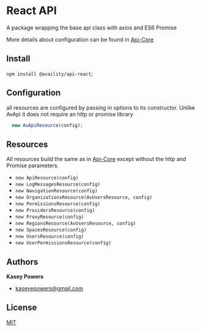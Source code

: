 # React API

A package wrapping the base api class with axios and ES6 Promise

More details about configuration can be found in [Api-Core](../api-core)

## Install

`npm install @availity/api-react`;

## Configuration

all resources are configured by passing in options to its constructor. Unlike AvApi it does not require an http or promise library

```javascript
  new AvApiResource(config);
```

## Resources

All resources build the same as in [Api-Core](../api-core) except without the http and Promise parameters.

* `new ApiResource(config)`
* `new LogMessagesResource(config)`
* `new NavigationResource(config)`
* `new OrganizationsResource(AvUsersResource, config)`
* `new PermissionsResource(config)`
* `new ProvidersResource(config)`
* `new ProxyResource(config)`
* `new RegionsResource(AvUsersResource, config)`
* `new SpacesResource(config)`
* `new UsersResource(config)`
* `new UserPermissionsResource(config)`

## Authors
**Kasey Powers**
* [kaseyepowers@gmail.com](kaseyepowers@gmail.com)

## License
[MIT](../../LICENSE)
